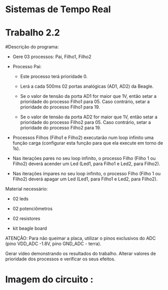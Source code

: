 # Sistemas de Tempo Real
# Trabalho 2.2 


#Descrição do programa:

 

- Gere 03 processos: Pai, Filho1, Filho2

 

- Processo Pai:

 

     - Este processo terá prioridade 0.

 

     - Lerá a cada 500ms 02 portas analógicas (AD1, AD2) da Beagle.

 

     - Se o valor de tensão da porta AD1 for maior que 1V, então setar a prioridade do processo Filho1 para 05. Caso contrário, setar a prioridade do processo Filho1 para 19.

 

     - Se o valor de tensão da porta AD2 for maior que 1V, então setar a prioridade do processo Filho2 para 05. Caso contrário, setar a prioridade do processo Filho2 para 19.

 

- Processos Filhos (Filho1 e Filho2) executarão num loop infinito uma função carga (configurar esta função para que ela execute em torno de 1s).

 

- Nas iterações pares no seu loop infinito, o processo Filho (Filho 1 ou Filho2) deverá acender um Led (Led1, para Filho1 e Led2, para Filho2).

 

- Nas iterações ímpares no seu loop infinito, o processo Filho (Filho 1 ou Filho2) deverá apagar um Led (Led1, para Filho1 e Led2, para Filho2).

 

Material necessário:

 

- 02 leds

 

- 02 potenciômetros

 

- 02 resistores

 

- kit beagle board

 

ATENÇÃO: Para não queimar a placa, utilizar o pinos exclusivos do ADC (pino VDD_ADC -1.8V, pino GND_ADC - terra).

 

Gerar vídeo demonstrando os resultados do trabalho. Alterar valores de prioridade dos processos e verificar os seus efeitos.

# Imagem do circuito :

